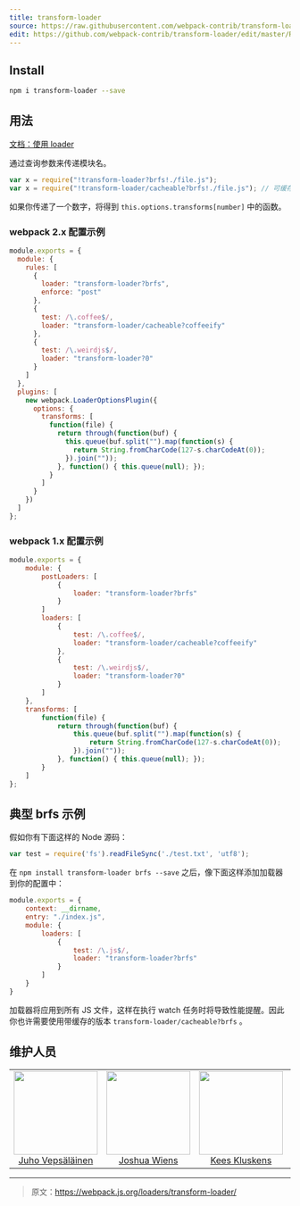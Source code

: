 ```yaml
---
title: transform-loader
source: https://raw.githubusercontent.com/webpack-contrib/transform-loader/master/README.md
edit: https://github.com/webpack-contrib/transform-loader/edit/master/README.md
---
```

## Install

```bash
npm i transform-loader --save
```

## 用法

[文档：使用 loader](http://webpack.github.io/docs/using-loaders.html)

通过查询参数来传递模块名。

``` javascript
var x = require("!transform-loader?brfs!./file.js");
var x = require("!transform-loader/cacheable?brfs!./file.js"); // 可缓存版本
```

如果你传递了一个数字，将得到 `this.options.transforms[number]` 中的函数。

### webpack 2.x 配置示例

``` javascript
module.exports = {
  module: {
    rules: [
      {
        loader: "transform-loader?brfs",
        enforce: "post"
      },
      {
        test: /\.coffee$/,
        loader: "transform-loader/cacheable?coffeeify"
      },
      {
        test: /\.weirdjs$/,
        loader: "transform-loader?0"
      }
    ]
  },
  plugins: [
    new webpack.LoaderOptionsPlugin({
      options: {
        transforms: [
          function(file) {
            return through(function(buf) {
              this.queue(buf.split("").map(function(s) {
                return String.fromCharCode(127-s.charCodeAt(0));
              }).join(""));
            }, function() { this.queue(null); });
          }
        ]
      }
    })
  ]
};
```

### webpack 1.x 配置示例

``` javascript
module.exports = {
	module: {
		postLoaders: [
			{
				loader: "transform-loader?brfs"
			}
		]
		loaders: [
			{
				test: /\.coffee$/,
				loader: "transform-loader/cacheable?coffeeify"
			},
			{
				test: /\.weirdjs$/,
				loader: "transform-loader?0"
			}
		]
	},
	transforms: [
		function(file) {
			return through(function(buf) {
				this.queue(buf.split("").map(function(s) {
					return String.fromCharCode(127-s.charCodeAt(0));
				}).join(""));
			}, function() { this.queue(null); });
		}
	]
};
```

## 典型 brfs 示例

假如你有下面这样的 Node 源码：

```js
var test = require('fs').readFileSync('./test.txt', 'utf8');
```

在 `npm install transform-loader brfs --save` 之后，像下面这样添加加载器到你的配置中：

```js
module.exports = {
    context: __dirname,
    entry: "./index.js",
    module: {
        loaders: [
            {
                test: /\.js$/,
                loader: "transform-loader?brfs"
            }
        ]
    }
}
```

加载器将应用到所有 JS 文件，这样在执行 watch 任务时将导致性能提醒。因此你也许需要使用带缓存的版本 `transform-loader/cacheable?brfs` 。

## 维护人员

<table>
  <tbody>
    <tr>
      <td align="center">
        <img width="150" height="150"
        src="https://avatars3.githubusercontent.com/u/166921?v=3&s=150">
        </br>
        <a href="https://github.com/bebraw">Juho Vepsäläinen</a>
      </td>
      <td align="center">
        <img width="150" height="150"
        src="https://avatars2.githubusercontent.com/u/8420490?v=3&s=150">
        </br>
        <a href="https://github.com/d3viant0ne">Joshua Wiens</a>
      </td>
      <td align="center">
        <img width="150" height="150"
        src="https://avatars3.githubusercontent.com/u/533616?v=3&s=150">
        </br>
        <a href="https://github.com/SpaceK33z">Kees Kluskens</a>
      </td>
      <td align="center">
        <img width="150" height="150"
        src="https://avatars3.githubusercontent.com/u/3408176?v=3&s=150">
        </br>
        <a href="https://github.com/TheLarkInn">Sean Larkin</a>
      </td>
    </tr>
  <tbody>
</table>


[npm]: https://img.shields.io/npm/v/transform-loader.svg
[npm-url]: https://npmjs.com/package/transform-loader

[deps]: https://david-dm.org/webpack-contrib/transform-loader.svg
[deps-url]: https://david-dm.org/webpack-contrib/transform-loader

[chat]: https://img.shields.io/badge/gitter-webpack%2Fwebpack-brightgreen.svg
[chat-url]: https://gitter.im/webpack/webpack

***

> 原文：https://webpack.js.org/loaders/transform-loader/
